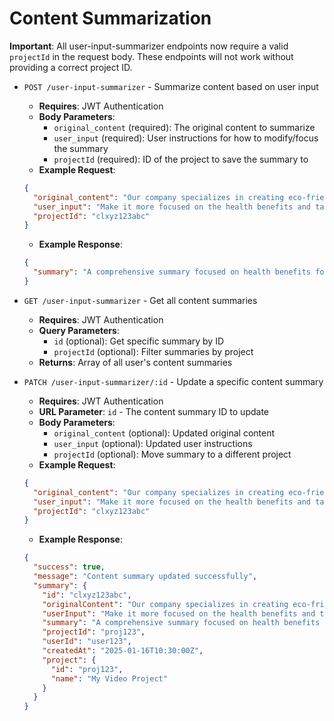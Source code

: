 # Content Summarization

**Important**: All user-input-summarizer endpoints now require a valid `projectId` in the request body. These endpoints will not work without providing a correct project ID.

- `POST /user-input-summarizer` - Summarize content based on user input
  - **Requires**: JWT Authentication
  - **Body Parameters**:
    - `original_content` (required): The original content to summarize
    - `user_input` (required): User instructions for how to modify/focus the summary
    - `projectId` (required): ID of the project to save the summary to
  - **Example Request**:

  ```json
  {
    "original_content": "Our company specializes in creating eco-friendly water bottles made from recycled materials...",
    "user_input": "Make it more focused on the health benefits and target young professionals",
    "projectId": "clxyz123abc"
  }
  ```

  - **Example Response**:

  ```json
  {
    "summary": "A comprehensive summary focused on health benefits for young professionals..."
  }
  ```

- `GET /user-input-summarizer` - Get all content summaries
  - **Requires**: JWT Authentication
  - **Query Parameters**:
    - `id` (optional): Get specific summary by ID
    - `projectId` (optional): Filter summaries by project
  - **Returns**: Array of all user's content summaries

- `PATCH /user-input-summarizer/:id` - Update a specific content summary
  - **Requires**: JWT Authentication
  - **URL Parameter**: `id` - The content summary ID to update
  - **Body Parameters**:
    - `original_content` (optional): Updated original content
    - `user_input` (optional): Updated user instructions
    - `projectId` (optional): Move summary to a different project
  - **Example Request**:

  ```json
  {
    "original_content": "Our company specializes in creating eco-friendly water bottles made from recycled materials with advanced filtration technology...",
    "user_input": "Make it more focused on the health benefits and target young professionals and athletes",
    "projectId": "clxyz123abc"
  }
  ```

  - **Example Response**:

  ```json
  {
    "success": true,
    "message": "Content summary updated successfully",
    "summary": {
      "id": "clxyz123abc",
      "originalContent": "Our company specializes in creating eco-friendly water bottles made from recycled materials with advanced filtration technology...",
      "userInput": "Make it more focused on the health benefits and target young professionals and athletes",
      "summary": "A comprehensive summary focused on health benefits for young professionals and athletes...",
      "projectId": "proj123",
      "userId": "user123",
      "createdAt": "2025-01-16T10:30:00Z",
      "project": {
        "id": "proj123",
        "name": "My Video Project"
      }
    }
  }
  ```
